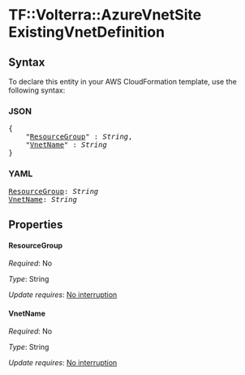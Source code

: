 # TF::Volterra::AzureVnetSite ExistingVnetDefinition

## Syntax

To declare this entity in your AWS CloudFormation template, use the following syntax:

### JSON

<pre>
{
    "<a href="#resourcegroup" title="ResourceGroup">ResourceGroup</a>" : <i>String</i>,
    "<a href="#vnetname" title="VnetName">VnetName</a>" : <i>String</i>
}
</pre>

### YAML

<pre>
<a href="#resourcegroup" title="ResourceGroup">ResourceGroup</a>: <i>String</i>
<a href="#vnetname" title="VnetName">VnetName</a>: <i>String</i>
</pre>

## Properties

#### ResourceGroup

_Required_: No

_Type_: String

_Update requires_: [No interruption](https://docs.aws.amazon.com/AWSCloudFormation/latest/UserGuide/using-cfn-updating-stacks-update-behaviors.html#update-no-interrupt)

#### VnetName

_Required_: No

_Type_: String

_Update requires_: [No interruption](https://docs.aws.amazon.com/AWSCloudFormation/latest/UserGuide/using-cfn-updating-stacks-update-behaviors.html#update-no-interrupt)

